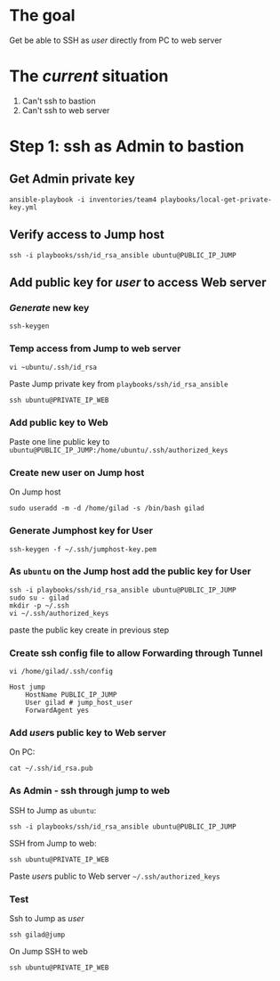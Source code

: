# The goal

Get be able to SSH as *user* directly from PC to web server

# The *current* situation

1. Can't ssh to bastion
2. Can't ssh to web server

# Step 1: ssh as Admin to bastion

## Get Admin private key

```
ansible-playbook -i inventories/team4 playbooks/local-get-private-key.yml
```

## Verify access to Jump host

```
ssh -i playbooks/ssh/id_rsa_ansible ubuntu@PUBLIC_IP_JUMP
```

## Add public key for *user* to access Web server

### *Generate* new key

```
ssh-keygen 
```

### Temp access from Jump to web server

```
vi ~ubuntu/.ssh/id_rsa
```

Paste Jump private key from `playbooks/ssh/id_rsa_ansible`

```
ssh ubuntu@PRIVATE_IP_WEB
```

### Add public key to Web 

Paste one line public key to `ubuntu@PUBLIC_IP_JUMP:/home/ubuntu/.ssh/authorized_keys`

### Create new user on Jump host

On Jump host

```
sudo useradd -m -d /home/gilad -s /bin/bash gilad
```

### Generate Jumphost key for User

```
ssh-keygen -f ~/.ssh/jumphost-key.pem
```

### As `ubuntu` on the Jump host add the public key for User 

```
ssh -i playbooks/ssh/id_rsa_ansible ubuntu@PUBLIC_IP_JUMP
sudo su - gilad
mkdir -p ~/.ssh
vi ~/.ssh/authorized_keys
```

paste the public key create in previous step

### Create ssh config file to allow Forwarding through Tunnel

```
vi /home/gilad/.ssh/config
```

```
Host jump
    HostName PUBLIC_IP_JUMP
    User gilad # jump_host_user
    ForwardAgent yes
```

### Add *user*s public key to Web server

On PC:

```
cat ~/.ssh/id_rsa.pub
```

### As Admin - ssh through jump to web

SSH to Jump as `ubuntu`:

```
ssh -i playbooks/ssh/id_rsa_ansible ubuntu@PUBLIC_IP_JUMP
```

SSH from Jump to web:

```
ssh ubuntu@PRIVATE_IP_WEB
```

Paste *user*s public to Web server `~/.ssh/authorized_keys`

### Test

Ssh to Jump as *user*

```
ssh gilad@jump
```

On Jump SSH to web

```
ssh ubuntu@PRIVATE_IP_WEB
```
